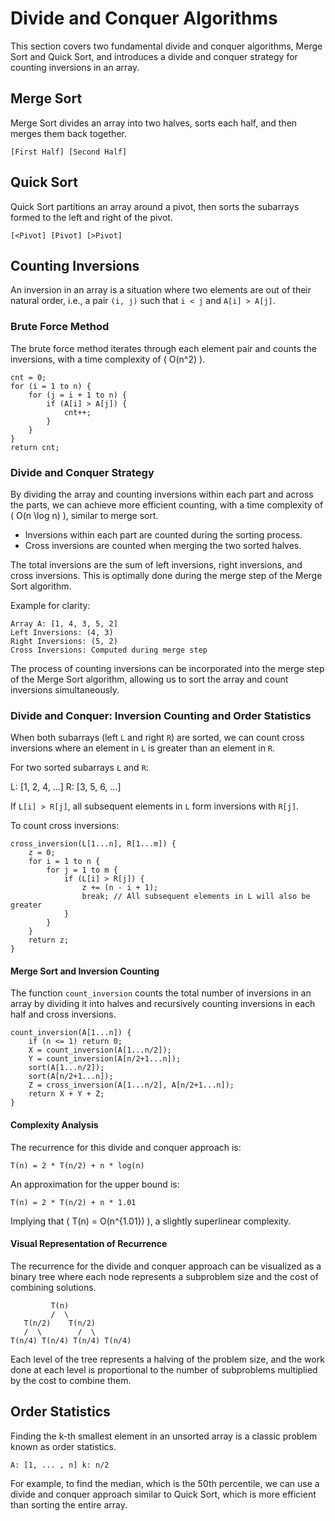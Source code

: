 # Divide and Conquer Algorithms

This section covers two fundamental divide and conquer algorithms, Merge Sort and Quick Sort, and introduces a divide and conquer strategy for counting inversions in an array.

## Merge Sort

Merge Sort divides an array into two halves, sorts each half, and then merges them back together.

```
[First Half] [Second Half]
```

## Quick Sort

Quick Sort partitions an array around a pivot, then sorts the subarrays formed to the left and right of the pivot.

```
[<Pivot] [Pivot] [>Pivot]
```

## Counting Inversions

An inversion in an array is a situation where two elements are out of their natural order, i.e., a pair `(i, j)` such that `i < j` and `A[i] > A[j]`.

### Brute Force Method

The brute force method iterates through each element pair and counts the inversions, with a time complexity of \( O(n^2) \).

```plaintext
cnt = 0;
for (i = 1 to n) {
    for (j = i + 1 to n) {
        if (A[i] > A[j]) {
            cnt++;
        }
    }
}
return cnt;
```

### Divide and Conquer Strategy

By dividing the array and counting inversions within each part and across the parts, we can achieve more efficient counting, with a time complexity of \( O(n \log n) \), similar to merge sort.

- Inversions within each part are counted during the sorting process.
- Cross inversions are counted when merging the two sorted halves.

The total inversions are the sum of left inversions, right inversions, and cross inversions. This is optimally done during the merge step of the Merge Sort algorithm.

Example for clarity:

```plaintext
Array A: [1, 4, 3, 5, 2]
Left Inversions: (4, 3)
Right Inversions: (5, 2)
Cross Inversions: Computed during merge step
```

The process of counting inversions can be incorporated into the merge step of the Merge Sort algorithm, allowing us to sort the array and count inversions simultaneously.

### Divide and Conquer: Inversion Counting and Order Statistics

When both subarrays (left `L` and right `R`) are sorted, we can count cross inversions where an element in `L` is greater than an element in `R`.

For two sorted subarrays `L` and `R`:

L: [1, 2, 4, ...] R: [3, 5, 6, ...]

If `L[i] > R[j]`, all subsequent elements in `L` form inversions with `R[j]`.

To count cross inversions:

```plaintext
cross_inversion(L[1...n], R[1...m]) {
    z = 0;
    for i = 1 to n {
        for j = 1 to m {
            if (L[i] > R[j]) {
                z += (n - i + 1);
                break; // All subsequent elements in L will also be greater
            }
        }
    }
    return z;
}
```

#### Merge Sort and Inversion Counting

The function `count_inversion` counts the total number of inversions in an array by dividing it into halves and recursively counting inversions in each half and cross inversions.

```plaintext
count_inversion(A[1...n]) {
    if (n <= 1) return 0;
    X = count_inversion(A[1...n/2]);
    Y = count_inversion(A[n/2+1...n]);
    sort(A[1...n/2]);
    sort(A[n/2+1...n]);
    Z = cross_inversion(A[1...n/2], A[n/2+1...n]);
    return X + Y + Z;
}
```

#### Complexity Analysis

The recurrence for this divide and conquer approach is:

```plaintext
T(n) = 2 * T(n/2) + n * log(n)
```

An approximation for the upper bound is:

```plaintext
T(n) = 2 * T(n/2) + n * 1.01
```

Implying that \( T(n) = O(n^{1.01}) \), a slightly superlinear complexity.

#### Visual Representation of Recurrence

The recurrence for the divide and conquer approach can be visualized as a binary tree where each node represents a subproblem size and the cost of combining solutions.

```plaintext
         T(n)
         /  \
   T(n/2)    T(n/2)
   /  \        /  \
T(n/4) T(n/4) T(n/4) T(n/4)
```

Each level of the tree represents a halving of the problem size, and the work done at each level is proportional to the number of subproblems multiplied by the cost to combine them.

## Order Statistics

Finding the k-th smallest element in an unsorted array is a classic problem known as order statistics.

```plaintext
A: [1, ... , n] k: n/2
```

For example, to find the median, which is the 50th percentile, we can use a divide and conquer approach similar to Quick Sort, which is more efficient than sorting the entire array.
